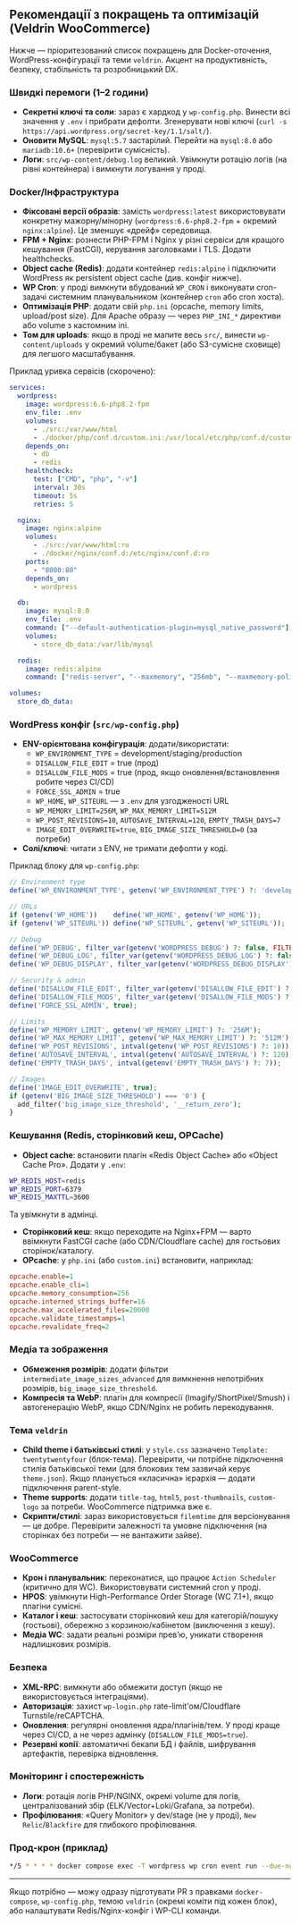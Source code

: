 ## Рекомендації з покращень та оптимізацій (Veldrin WooCommerce)

Нижче — пріоритезований список покращень для Docker-оточення, WordPress-конфігурації та теми `veldrin`. Акцент на продуктивність, безпеку, стабільність та розробницький DX.

### Швидкі перемоги (1–2 години)
- **Секретні ключі та соли**: зараз є хардкод у `wp-config.php`. Винести всі значення у `.env` і прибрати дефолти. Згенерувати нові ключі (`curl -s https://api.wordpress.org/secret-key/1.1/salt/`).
- **Оновити MySQL**: `mysql:5.7` застарілий. Перейти на `mysql:8.0` або `mariadb:10.6+` (перевірити сумісність).
- **Логи**: `src/wp-content/debug.log` великий. Увімкнути ротацію логів (на рівні контейнера) і вимкнути логування у проді.

### Docker/Інфраструктура
- **Фіксовані версії образів**: замість `wordpress:latest` використовувати конкретну мажорну/мінорну (`wordpress:6.6-php8.2-fpm` + окремий `nginx:alpine`). Це зменшує «дрейф» середовища.
- **FPM + Nginx**: рознести PHP-FPM і Nginx у різні сервіси для кращого кешування (FastCGI), керування заголовками і TLS. Додати healthchecks.
- **Object cache (Redis)**: додати контейнер `redis:alpine` і підключити WordPress як persistent object cache (див. конфіг нижче).
- **WP Cron**: у проді вимкнути вбудований `WP_CRON` і виконувати cron-задачі системним планувальником (контейнер `cron` або cron хоста).
- **Оптимізація PHP**: додати свій `php.ini` (opcache, memory limits, upload/post size). Для Apache образу — через `PHP_INI_*` директиви або volume з кастомним ini.
- **Том для uploads**: якщо в проді не мапите весь `src/`, винести `wp-content/uploads` у окремий volume/бакет (або S3-сумісне сховище) для легшого масштабування.

Приклад уривка сервісів (скорочено):
```yaml
services:
  wordpress:
    image: wordpress:6.6-php8.2-fpm
    env_file: .env
    volumes:
      - ./src:/var/www/html
      - ./docker/php/conf.d/custom.ini:/usr/local/etc/php/conf.d/custom.ini:ro
    depends_on:
      - db
      - redis
    healthcheck:
      test: ["CMD", "php", "-v"]
      interval: 30s
      timeout: 5s
      retries: 5

  nginx:
    image: nginx:alpine
    volumes:
      - ./src:/var/www/html:ro
      - ./docker/nginx/conf.d:/etc/nginx/conf.d:ro
    ports:
      - "8000:80"
    depends_on:
      - wordpress

  db:
    image: mysql:8.0
    env_file: .env
    command: ["--default-authentication-plugin=mysql_native_password"]
    volumes:
      - store_db_data:/var/lib/mysql

  redis:
    image: redis:alpine
    command: ["redis-server", "--maxmemory", "256mb", "--maxmemory-policy", "allkeys-lru"]

volumes:
  store_db_data:
```

### WordPress конфіг (`src/wp-config.php`)
- **ENV-орієнтована конфігурація**: додати/використати:
  - `WP_ENVIRONMENT_TYPE` = development/staging/production
  - `DISALLOW_FILE_EDIT` = true (прод)
  - `DISALLOW_FILE_MODS` = true (прод, якщо оновлення/встановлення робите через CI/CD)
  - `FORCE_SSL_ADMIN` = true
  - `WP_HOME`, `WP_SITEURL` — з `.env` для узгодженості URL
  - `WP_MEMORY_LIMIT=256M`, `WP_MAX_MEMORY_LIMIT=512M`
  - `WP_POST_REVISIONS=10`, `AUTOSAVE_INTERVAL=120`, `EMPTY_TRASH_DAYS=7`
  - `IMAGE_EDIT_OVERWRITE=true`, `BIG_IMAGE_SIZE_THRESHOLD=0` (за потреби)
- **Солі/ключі**: читати з ENV, не тримати дефолти у коді.

Приклад блоку для `wp-config.php`:
```php
// Environment type
define('WP_ENVIRONMENT_TYPE', getenv('WP_ENVIRONMENT_TYPE') ?: 'development');

// URLs
if (getenv('WP_HOME'))    define('WP_HOME', getenv('WP_HOME'));
if (getenv('WP_SITEURL')) define('WP_SITEURL', getenv('WP_SITEURL'));

// Debug
define('WP_DEBUG', filter_var(getenv('WORDPRESS_DEBUG') ?: false, FILTER_VALIDATE_BOOLEAN));
define('WP_DEBUG_LOG', filter_var(getenv('WORDPRESS_DEBUG_LOG') ?: false, FILTER_VALIDATE_BOOLEAN));
define('WP_DEBUG_DISPLAY', filter_var(getenv('WORDPRESS_DEBUG_DISPLAY') ?: false, FILTER_VALIDATE_BOOLEAN));

// Security & admin
define('DISALLOW_FILE_EDIT', filter_var(getenv('DISALLOW_FILE_EDIT') ?: false, FILTER_VALIDATE_BOOLEAN));
define('DISALLOW_FILE_MODS', filter_var(getenv('DISALLOW_FILE_MODS') ?: false, FILTER_VALIDATE_BOOLEAN));
define('FORCE_SSL_ADMIN', true);

// Limits
define('WP_MEMORY_LIMIT', getenv('WP_MEMORY_LIMIT') ?: '256M');
define('WP_MAX_MEMORY_LIMIT', getenv('WP_MAX_MEMORY_LIMIT') ?: '512M');
define('WP_POST_REVISIONS', intval(getenv('WP_POST_REVISIONS') ?: 10));
define('AUTOSAVE_INTERVAL', intval(getenv('AUTOSAVE_INTERVAL') ?: 120));
define('EMPTY_TRASH_DAYS', intval(getenv('EMPTY_TRASH_DAYS') ?: 7));

// Images
define('IMAGE_EDIT_OVERWRITE', true);
if (getenv('BIG_IMAGE_SIZE_THRESHOLD') === '0') {
  add_filter('big_image_size_threshold', '__return_zero');
}
```

### Кешування (Redis, сторінковий кеш, OPCache)
- **Object cache**: встановити плагін «Redis Object Cache» або «Object Cache Pro». Додати у `.env`:
```bash
WP_REDIS_HOST=redis
WP_REDIS_PORT=6379
WP_REDIS_MAXTTL=3600
```
Та увімкнути в адмінці.
- **Сторінковий кеш**: якщо переходите на Nginx+FPM — варто ввімкнути FastCGI cache (або CDN/Cloudflare cache) для гостьових сторінок/каталогу.
- **OPcache**: у `php.ini` (або `custom.ini`) встановити, наприклад:
```ini
opcache.enable=1
opcache.enable_cli=1
opcache.memory_consumption=256
opcache.interned_strings_buffer=16
opcache.max_accelerated_files=20000
opcache.validate_timestamps=1
opcache.revalidate_freq=2
```

### Медіа та зображення
- **Обмеження розмірів**: додати фільтри `intermediate_image_sizes_advanced` для вимкнення непотрібних розмірів, `big_image_size_threshold`.
- **Компресія та WebP**: плагін для компресії (Imagify/ShortPixel/Smush) і автогенерацію WebP, якщо CDN/Nginx не робить перекодування.

### Тема `veldrin`
- **Child theme і батьківські стилі**: у `style.css` зазначено `Template: twentytwentyfour` (блок-тема). Перевірити, чи потрібне підключення стилів батьківської теми (для блокових тем зазвичай керує `theme.json`). Якщо планується «класична» ієрархія — додати підключення parent-style.
- **Theme supports**: додати `title-tag`, `html5`, `post-thumbnails`, `custom-logo` за потреби. WooCommerce підтримка вже є.
- **Скрипти/стилі**: зараз використовується `filemtime` для версіонування — це добре. Перевірити залежності та умовне підключення (на сторінках без потреби — не вантажити зайве).

### WooCommerce
- **Крон і планувальник**: переконатися, що працює `Action Scheduler` (критично для WC). Використовувати системний cron у проді.
- **HPOS**: увімкнути High-Performance Order Storage (WC 7.1+), якщо плагіни сумісні.
- **Каталог і кеш**: застосувати сторінковий кеш для категорій/пошуку (гостьові), обережно з корзиною/кабінетом (виключення з кешу).
- **Медіа WC**: задати реальні розміри прев’ю, уникати створення надлишкових розмірів.

### Безпека
- **XML-RPC**: вимкнути або обмежити доступ (якщо не використовується інтеграціями).
- **Авторизація**: захист `wp-login.php` rate-limit’ом/Cloudflare Turnstile/reCAPTCHA.
- **Оновлення**: регулярні оновлення ядра/плагінів/тем. У проді краще через CI/CD, а не через адмінку (`DISALLOW_FILE_MODS=true`).
- **Резервні копії**: автоматичні бекапи БД і файлів, шифрування артефактів, перевірка відновлення.

### Моніторинг і спостережність
- **Логи**: ротація логів PHP/NGINX, окремі volume для логів, централізований збір (ELK/Vector+Loki/Grafana, за потреби).
- **Профілювання**: «Query Monitor» у dev/stage (не у проді), `New Relic`/`Blackfire` для глибокого профілювання.

### Прод-крон (приклад)
```bash
*/5 * * * * docker compose exec -T wordpress wp cron event run --due-now > /dev/null 2>&1
```

---

Якщо потрібно — можу одразу підготувати PR з правками `docker-compose`, `wp-config.php`, темою `veldrin` (окремі коміти під кожен блок), або налаштувати Redis/Nginx-конфіг і WP-CLI команди.


